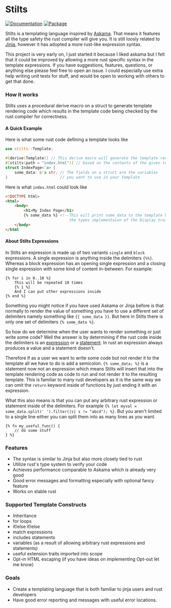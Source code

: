 # Stilts

[![Documentation](https://docs.rs/stilts/badge.svg)](https://docs.rs/stilts)
[![Package](https://img.shields.io/crates/v/stilts.svg)](https://crates.io/crates/stilts)

Stilts is a templating language inspired by [Askama](https://github.com/djc/askama).
That means it features all the type safety the rust compiler will give you.
It is still loosly related to [Jinja](https://jinja.palletsprojects.com), however it
has adopted a more rust-like expression syntax.

This project is very early on, I just started it because I liked askama but I felt that
it could be improved by allowing a more rust specific syntax in the template expressions.
If you have suggestions, features, questions, or anything else please feel free to open
an issue. I could especially use extra help writing unit tests for stuff, and would be
open to working with others to get that done.

### How it works
Stilts uses a procedural derive macro on a struct to generate template rendering code
which results in the template code being checked by the rust compiler for correctness.

#### A Quick Example
Here is what some rust code defining a template looks like

```rust
use stilts::Template;

#[derive(Template)] // This derive macro will generate the template rendering code
#[stilts(path = "index.html")] // based on the contents of the given template path
struct IndexPage<'a> {
    some_data: &'a str, // The fields on a struct are the variables 
}                       // you want to use in your template
```

Here is what `index.html` could look like
```html
<!DOCTYPE html>
<html>
    <body>
        <h1>My Index Page</h1>
        {% some_data %} <!--This will print some_data to the template here using 
                            the types implementaion of the Display trait-->
    </body>
</html
```

#### About Stilts Expressions

In Stilts an expression is made up of two variants
`single` and `block` expressions. A single expression is
anything inside the delimiters `{%%}`. Whereas a block
expression has an opening single expression and a closing
single expression with some kind of content in-between. For example:

```
{% for i in 0..10 %}
    This will be repeated 10 times
    {% i %}
    And I can put other expressions inside
{% end %}
```

Something you might notice if you have used Askama or Jinja before
is that normally to render the value of something you have to use
a different set of delimiters namely something like `{{ some_data }}`.
But here in Stilts there is only one set of delimiters `{% some_data %}`.

So how do we determine when the user wants to render something or just
write some code? Well the answer is by determining if the rust code inside
the delimiters is an [expression](https://doc.rust-lang.org/reference/expressions.html)
or a [statement](https://doc.rust-lang.org/reference/statements.html). In rust an expression always
produces a value and a statement doesn't.

Therefore if as a user we want to write some code but not render it to the template
all we have to do is add a semicolon. `{% some_data; %}` is a statement now not an
expression which means Stilts will insert that into the template rendering code as code
to run and not render it to the resulting template. This is familiar to many rust developers
as it is the same way we can omit the `return` keyword inside of functions by just ending it
with an expression.

What this also means is that you can put any arbitrary rust expression or statement inside of the
delimiters. For example `{% let myval = some_data.split(' ').filter(|s| s != "abcd"); %}`.
But you aren't limited to a single line either you can split them into as many lines as you want.
```
{% fn my_useful_func() {
    // do some stuff
} %}
```

### Features
- The syntax is similar to Jinja but also more closely tied to rust
- Utilize rust's type system to verify your code
- Achieves performance comparable to Askama which is already very good
- Good error messages and formatting especially with optional fancy feature
- Works on stable rust

### Supported Template Constructs
- Inheritance
- for loops
- if/else if/else
- match expressions
- includes statements
- variables (as a result of allowing arbitrary rust expressions and statements)
- useful extension traits imported into scope
- Opt-in HTML escaping (if you have ideas on implementing Opt-out let me know)

### Goals
- Create a templating language that is both familiar to jinja users and rust developers
- Have good error reporting and messages with useful error locations.
